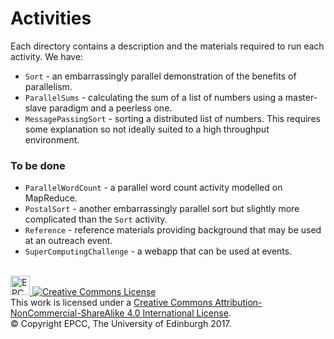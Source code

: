 # Activities

Each directory contains a description and the materials required to run each activity. We have:

* `Sort` - an embarrassingly parallel demonstration of the benefits of parallelism.
* `ParallelSums` - calculating the sum of a list of numbers using a master-slave paradigm and a peerless one.
* `MessagePassingSort` - sorting a distributed list of numbers. This requires some explanation so not ideally
   suited to a high throughput environment.

### To be done

* `ParallelWordCount` - a parallel word count activity modelled on MapReduce.
* `PostalSort` - another embarrassingly parallel sort but slightly more complicated than the `Sort` activity.
* `Reference` - reference materials providing background that may be used at an outreach event.
* `SuperComputingChallenge` - a webapp that can be used at events.
 
<!-- Licensing and copyright stuff below -->
<br>
<a href="http://www.epcc.ed.ac.uk">
<img alt="EPCC logo" src="https://www.epcc.ed.ac.uk/sites/all/themes/epcc/images/epcc-logo.png" height="31"/>
</a>
<a rel="license" href="http://creativecommons.org/licenses/by-nc-sa/4.0/">
<img alt="Creative Commons License" style="border-width:0"
     src="https://i.creativecommons.org/l/by-nc-sa/4.0/88x31.png" />
</a><br />
This work is licensed under a <a rel="license" href="http://creativecommons.org/licenses/by-nc-sa/4.0/">
Creative Commons Attribution-NonCommercial-ShareAlike 4.0 International License</a>.<br/>
&copy; Copyright EPCC, The University of Edinburgh 2017.

